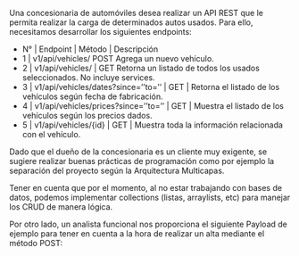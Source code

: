 Una concesionaria de automóviles desea realizar un API REST que le permita realizar la carga de determinados autos usados. Para ello, necesitamos desarrollar los siguientes endpoints:

- N° | Endpoint | Método | Descripción
- 1 | v1/api/vehicles/ POST Agrega un nuevo vehículo.
- 2 | v1/api/vehicles/ | GET Retorna un listado de todos los usados seleccionados. No incluye services.
- 3 | v1/api/vehicles/dates?since=’’to=’’ | GET | Retorna el listado de los vehículos según fecha de 
  fabricación.
- 4 | v1/api/vehicles/prices?since=’’to=’’ | GET | Muestra el listado de los vehículos según los precios 
  dados.
- 5 | v1/api/vehicles/{id} | GET | Muestra toda la información relacionada con el vehículo.


Dado que el dueño de la concesionaria es un cliente muy exigente, se sugiere realizar buenas prácticas de programación como por ejemplo la separación del proyecto según la Arquitectura Multicapas.


Tener en cuenta que por el momento, al no estar trabajando con bases de datos, podemos implementar collections (listas, arraylists, etc) para manejar los CRUD de manera lógica.


Por otro lado, un analista funcional nos proporciona el siguiente Payload de ejemplo para tener en cuenta a la hora de realizar un alta mediante el método POST:





